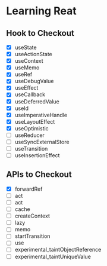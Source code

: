 # Learning Reat

## Hook to Checkout

- [x] useState
- [x] useActionState
- [x] useContext
- [x] useMemo
- [x] useRef
- [x] useDebugValue
- [x] useEffect
- [x] useCallback
- [x] useDeferredValue
- [x] useId
- [x] useImperativeHandle
- [x] useLayoutEffect
- [x] useOptimistic
- [ ] useReducer
- [ ] useSyncExternalStore
- [ ] useTransition
- [ ] useInsertionEffect

## APIs to Checkout

- [x] forwardRef
- [ ] act
- [ ] act
- [ ] cache
- [ ] createContext
- [ ] lazy
- [ ] memo
- [ ] startTransition
- [ ] use
- [ ] experimental_taintObjectReference
- [ ] experimental_taintUniqueValue
